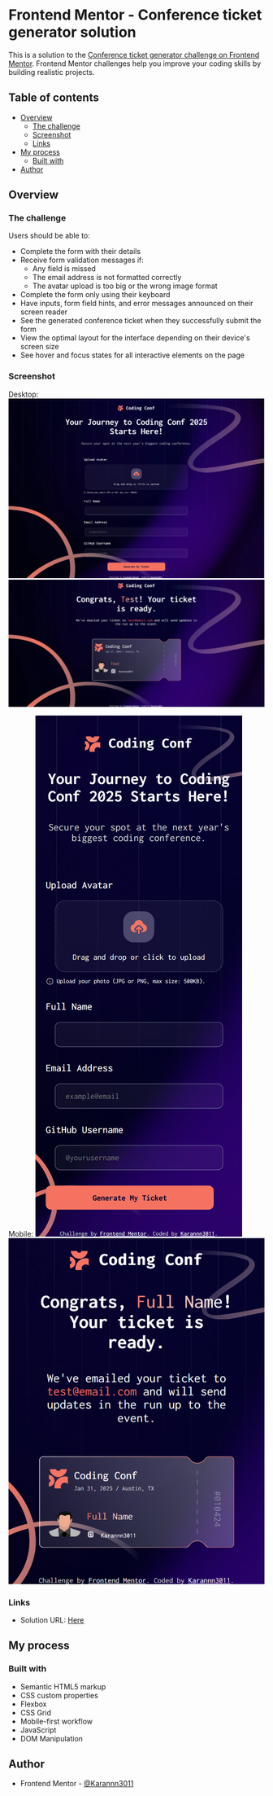# Frontend Mentor - Conference ticket generator solution

This is a solution to the [Conference ticket generator challenge on Frontend Mentor](https://www.frontendmentor.io/challenges/conference-ticket-generator-oq5gFIU12w). Frontend Mentor challenges help you improve your coding skills by building realistic projects. 

## Table of contents

- [Overview](#overview)
  - [The challenge](#the-challenge)
  - [Screenshot](#screenshot)
  - [Links](#links)
- [My process](#my-process)
  - [Built with](#built-with)
- [Author](#author)


## Overview

### The challenge

Users should be able to:

- Complete the form with their details
- Receive form validation messages if:
  - Any field is missed
  - The email address is not formatted correctly
  - The avatar upload is too big or the wrong image format
- Complete the form only using their keyboard
- Have inputs, form field hints, and error messages announced on their screen reader
- See the generated conference ticket when they successfully submit the form
- View the optimal layout for the interface depending on their device's screen size
- See hover and focus states for all interactive elements on the page

### Screenshot

Desktop:
![](dd1.png)
![](dd2.png)

Mobile:
![](md1.png)
![](md2.png)

### Links

- Solution URL: [Here](https://karannn3011.github.io/conference-ticket-frontendmentor)

## My process

### Built with

- Semantic HTML5 markup
- CSS custom properties
- Flexbox
- CSS Grid
- Mobile-first workflow
- JavaScript
- DOM Manipulation


## Author

- Frontend Mentor - [@Karannn3011](https://www.frontendmentor.io/profile/Karannn3011)
